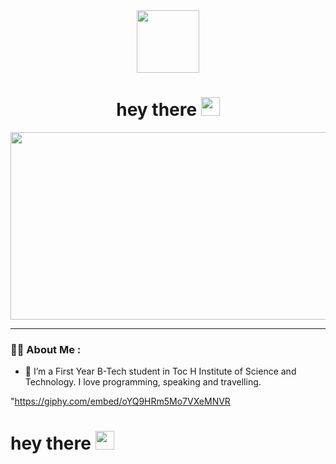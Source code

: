 <div id="header" align="center">
  <img src="https://media.giphy.com/media/M9gbBd9nbDrOTu1Mqx/giphy.gif" width="100"/>
  <h1>
  hey there
  <img src="https://media.giphy.com/media/hvRJCLFzcasrR4ia7z/giphy.gif" width="30px"/>
</h1>
</div>

<div align="center">
  <img src="https://media.giphy.com/media/dWesBcTLavkZuG35MI/giphy.gif" width="600" height="300"/>
</div>

---

### :woman_technologist: About Me :

- :telescope: I’m a First Year B-Tech student in Toc H Institute of Science and Technology.  I love programming, speaking and travelling.

"https://giphy.com/embed/oYQ9HRm5Mo7VXeMNVR
  <h1>
  hey there
  <img src="https://giphy.com/embed/oYQ9HRm5Mo7VXeMNVR" width="30px"/>
</h1>
